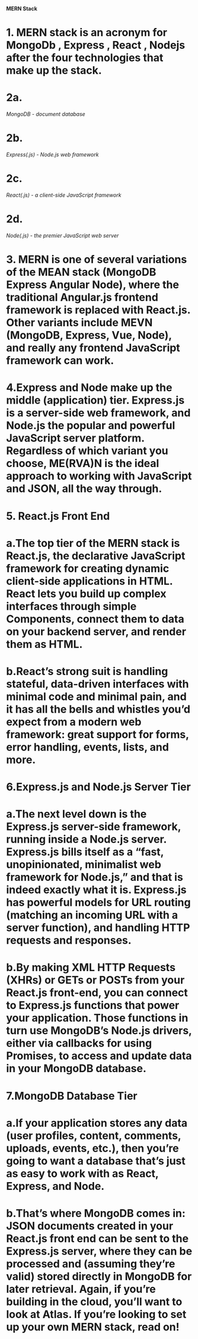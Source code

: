 **MERN Stack**

# 1. MERN stack is an acronym for MongoDb , Express , React , Nodejs after the four technologies that make up the stack.

# 2a.

_MongoDB - document database_

# 2b.

_Express(.js) - Node.js web framework_

# 2c.

_React(.js) - a client-side JavaScript framework_

# 2d.

_Node(.js) - the premier JavaScript web server_

# 3. MERN is one of several variations of the MEAN stack (MongoDB Express Angular Node), where the traditional Angular.js frontend framework is replaced with React.js. Other variants include MEVN (MongoDB, Express, Vue, Node), and really any frontend JavaScript framework can work.

# 4.Express and Node make up the middle (application) tier. Express.js is a server-side web framework, and Node.js the popular and powerful JavaScript server platform. Regardless of which variant you choose, ME(RVA)N is the ideal approach to working with JavaScript and JSON, all the way through.

# 5. React.js Front End

# a.The top tier of the MERN stack is React.js, the declarative JavaScript framework for creating dynamic client-side applications in HTML. React lets you build up complex interfaces through simple Components, connect them to data on your backend server, and render them as HTML.

# b.React’s strong suit is handling stateful, data-driven interfaces with minimal code and minimal pain, and it has all the bells and whistles you’d expect from a modern web framework: great support for forms, error handling, events, lists, and more.

# 6.Express.js and Node.js Server Tier

# a.The next level down is the Express.js server-side framework, running inside a Node.js server. Express.js bills itself as a “fast, unopinionated, minimalist web framework for Node.js,” and that is indeed exactly what it is. Express.js has powerful models for URL routing (matching an incoming URL with a server function), and handling HTTP requests and responses.

# b.By making XML HTTP Requests (XHRs) or GETs or POSTs from your React.js front-end, you can connect to Express.js functions that power your application. Those functions in turn use MongoDB’s Node.js drivers, either via callbacks for using Promises, to access and update data in your MongoDB database.

# 7.MongoDB Database Tier

# a.If your application stores any data (user profiles, content, comments, uploads, events, etc.), then you’re going to want a database that’s just as easy to work with as React, Express, and Node.

# b.That’s where MongoDB comes in: JSON documents created in your React.js front end can be sent to the Express.js server, where they can be processed and (assuming they’re valid) stored directly in MongoDB for later retrieval. Again, if you’re building in the cloud, you’ll want to look at Atlas. If you’re looking to set up your own MERN stack, read on!
